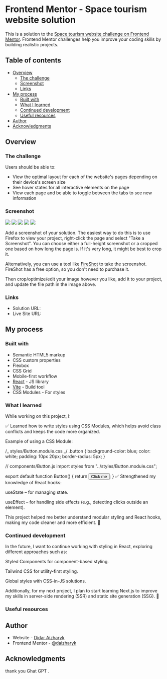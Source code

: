 # Frontend Mentor - Space tourism website solution

This is a solution to the [Space tourism website challenge on Frontend Mentor](https://www.frontendmentor.io/challenges/space-tourism-multipage-website-gRWj1URZ3). Frontend Mentor challenges help you improve your coding skills by building realistic projects.

## Table of contents

- [Overview](#overview)
  - [The challenge](#the-challenge)
  - [Screenshot](#screenshot)
  - [Links](#links)
- [My process](#my-process)
  - [Built with](#built-with)
  - [What I learned](#what-i-learned)
  - [Continued development](#continued-development)
  - [Useful resources](#useful-resources)
- [Author](#author)
- [Acknowledgments](#acknowledgments)

## Overview

### The challenge

Users should be able to:

- View the optimal layout for each of the website's pages depending on their device's screen size
- See hover states for all interactive elements on the page
- View each page and be able to toggle between the tabs to see new information

### Screenshot

![](./img.png)
![](./img2.png)
![](./img3.png)
![](./img4.png)
![](./img5.png)

Add a screenshot of your solution. The easiest way to do this is to use Firefox to view your project, right-click the page and select "Take a Screenshot". You can choose either a full-height screenshot or a cropped one based on how long the page is. If it's very long, it might be best to crop it.

Alternatively, you can use a tool like [FireShot](https://getfireshot.com/) to take the screenshot. FireShot has a free option, so you don't need to purchase it.

Then crop/optimize/edit your image however you like, add it to your project, and update the file path in the image above.

### Links

- Solution URL: [](https://github.com/daizharyk/my-app)
- Live Site URL: [](https://space-tourism-didar.netlify.app/)

## My process

### Built with

- Semantic HTML5 markup
- CSS custom properties
- Flexbox
- CSS Grid
- Mobile-first workflow
- [React](https://reactjs.org/) - JS library
- [Vite](https://vitejs.dev/) - Build tool
- CSS Modules - For styles

### What I learned

While working on this project, I:

✅ Learned how to write styles using CSS Modules, which helps avoid class conflicts and keeps the code more organized.

Example of using a CSS Module:

/_ styles/Button.module.css _/
.button {
background-color: blue;
color: white;
padding: 10px 20px;
border-radius: 5px;
}

// components/Button.js
import styles from "../styles/Button.module.css";

export default function Button() {
return <button className={styles.button}>Click me</button>;
}
✅ Strengthened my knowledge of React hooks:

useState – for managing state.

useEffect – for handling side effects (e.g., detecting clicks outside an element).

This project helped me better understand modular styling and React hooks, making my code cleaner and more efficient. 🚀

### Continued development

In the future, I want to continue working with styling in React, exploring different approaches such as:

Styled Components for component-based styling.

Tailwind CSS for utility-first styling.

Global styles with CSS-in-JS solutions.

Additionally, for my next project, I plan to start learning Next.js to improve my skills in server-side rendering (SSR) and static site generation (SSG). 🚀

### Useful resources

## Author

- Website - [Didar Aizharyk](https://www.instagram.com/d.aizharyk/?__pwa=1)
- Frontend Mentor - [@daizharyk](https://www.frontendmentor.io/profile/daizharyk)



## Acknowledgments

thank you Ghat GPT .
